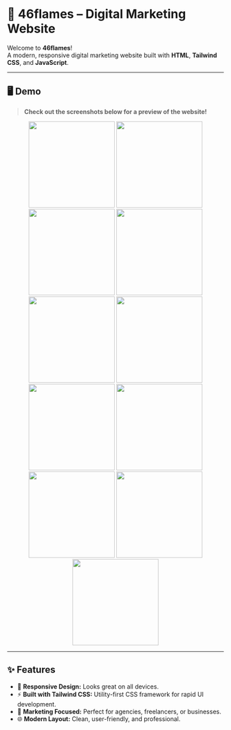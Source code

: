 # 🚀 46flames – Digital Marketing Website

Welcome to **46flames**!  
A modern, responsive digital marketing website built with **HTML**, **Tailwind CSS**, and **JavaScript**.

---

## 🖥️ Demo

> **Check out the screenshots below for a preview of the website!**

<div align="center">
  <img src="https://github.com/user-attachments/assets/dc8f28fd-7d17-4ca9-a5ae-21d6ae00d3b7" width="200"/>
  <img src="https://github.com/user-attachments/assets/a5211f1a-9988-4589-97c4-565163090446" width="200"/>
  <img src="https://github.com/user-attachments/assets/39016398-c90e-4d0f-882e-b191333f7b36" width="200"/>
  <img src="https://github.com/user-attachments/assets/ad1035fc-c96b-4be1-a95f-01b8fbefe5f4" width="200"/>
  <img src="https://github.com/user-attachments/assets/8aa41206-b995-4609-adec-6b1d65745972" width="200"/>
  <img src="https://github.com/user-attachments/assets/0ce33349-94c0-4987-b515-77318b484eef" width="200"/>
  <img src="https://github.com/user-attachments/assets/ce4019af-a09c-4024-a0e4-49abdf876682" width="200"/>
  <img src="https://github.com/user-attachments/assets/dbf2a337-5ea6-480d-b6e6-1a2f3315822c" width="200"/>
  <img src="https://github.com/user-attachments/assets/43de8173-9c64-4d53-a397-5eb6108acb87" width="200"/>
  <img src="https://github.com/user-attachments/assets/c1e715ef-bcc3-41f4-9eef-d6d57c975b57" width="200"/>
  <img src="https://github.com/user-attachments/assets/696f064e-c3ce-494b-a127-6b265226cad8" width="200"/>
</div>

---

## ✨ Features

- 📱 **Responsive Design:** Looks great on all devices.
- ⚡ **Built with Tailwind CSS:** Utility-first CSS framework for rapid UI development.
- 🎯 **Marketing Focused:** Perfect for agencies, freelancers, or businesses.
- 🌐 **Modern Layout:** Clean, user-friendly, and professional.

